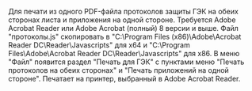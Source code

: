 Для печати из одного PDF-файла протоколов защиты ГЭК на обеих сторонах листа и приложения на одной стороне.
Требуется Adobe Acrobat Reader или Adobe Acrobat (полный) 8 версии и выше.
Файл "протоколы.js" скопировать в "C:\Program Files (x86)\Adobe\Acrobat Reader DC\Reader\Javascripts" для x64 и "C:\Program Files\Adobe\Acrobat Reader DC\Reader\Javascripts" для x86.
В меню "Файл" появится раздел "Печать для ГЭК" с пунктами меню "Печать протоколов на обеих сторонах" и "Печать приложений на одной стороне".
Печатает на принтер, выбранный в Adobe Acrobat Reader.
